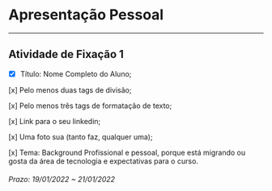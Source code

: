 # Apresentação Pessoal  

---  

## Atividade de Fixação 1  

- [x] Título: Nome Completo do Aluno;  

[x] Pelo menos duas tags de divisão;  

[x] Pelo menos três tags de formatação de texto;  

[x] Link para o seu linkedin;  

[x] Uma foto sua (tanto faz, qualquer uma);  

[x] Tema: Background Profissional e pessoal, porque está migrando ou gosta da área de tecnologia e expectativas para o curso.  

###### Prazo: 19/01/2022 ~ 21/01/2022  
